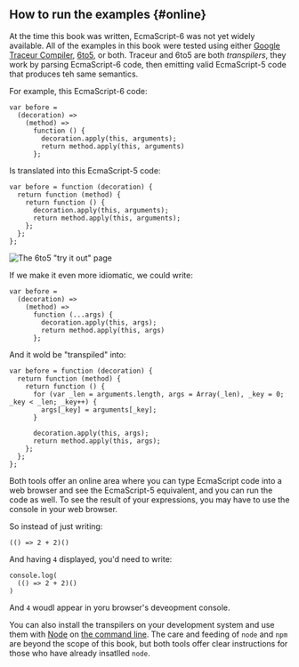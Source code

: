 ## How to run the examples {#online}

At the time this book was written, EcmaScript-6 was not yet widely available. All of the examples in this book were tested using either [Google Traceur Compiler], [6to5], or both. Traceur and 6to5 are both *transpilers*, they work by parsing EcmaScript-6 code, then emitting valid EcmaScript-5 code that produces teh same semantics.

[Google Traceur Compiler]: https://github.com/google/traceur-compiler
[6to5]: http://6to5.org

For example, this EcmaScript-6 code:

    var before =
      (decoration) =>
        (method) =>
          function () {
            decoration.apply(this, arguments);
            return method.apply(this, arguments)
          };

Is translated into this EcmaScript-5 code:

    var before = function (decoration) {
      return function (method) {
        return function () {
          decoration.apply(this, arguments);
          return method.apply(this, arguments);
        };
      };
    };
    
![The 6to5 "try it out" page](images/6to5.png)
    
If we make it even more idiomatic, we could write:

    var before =
      (decoration) =>
        (method) =>
          function (...args) {
            decoration.apply(this, args);
            return method.apply(this, args)
          };
          
And it wold be "transpiled" into:

    var before = function (decoration) {
      return function (method) {
        return function () {
          for (var _len = arguments.length, args = Array(_len), _key = 0; _key < _len; _key++) {
            args[_key] = arguments[_key];
          }

          decoration.apply(this, args);
          return method.apply(this, args);
        };
      };
    };

Both tools offer an online area where you can type EcmaScript code into a web browser and see the EcmaScript-5 equivalent, and you can run the code as well. To see the result of your expressions, you may have to use the console in your web browser.

So instead of just writing:

    (() => 2 + 2)()
    
And having `4` displayed, you'd need to write:

    console.log(
      (() => 2 + 2)()
    )

And `4` woudl appear in yoru browser's deveopment console.

You can also install the transpilers on your development system and use them with [Node] on [the command line][repl]. The care and feeding of `node` and `npm` are beyond the scope of this book, but both tools offer clear instructions for those who have already insatlled `node`.

[repl]: https://en.wikipedia.org/wiki/REPL "Read–eval–print loop"
[Node]: http://nodejs.org/